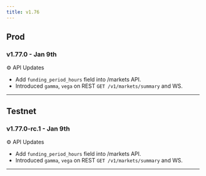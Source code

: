 ```yaml
---
title: v1.76
---
```


## Prod
### v1.77.0 - Jan 9th

⚙️ API Updates
* Add `funding_period_hours` field into /markets API.
* Introduced `gamma`, `vega` on REST `GET /v1/markets/summary` and WS.

---

## Testnet
### v1.77.0-rc.1 - Jan 9th

⚙️ API Updates
* Add `funding_period_hours` field into /markets API.
* Introduced `gamma`, `vega` on REST `GET /v1/markets/summary` and WS.
---
